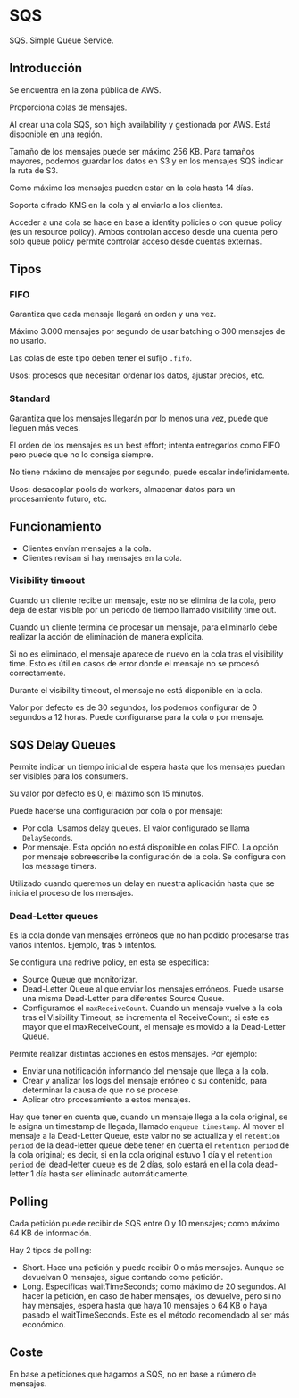 # SQS

SQS. Simple Queue Service.

## Introducción

Se encuentra en la zona pública de AWS.

Proporciona colas de mensajes.

Al crear una cola SQS, son high availability y gestionada por AWS. Está disponible en una región.

Tamaño de los mensajes puede ser máximo 256 KB. Para tamaños mayores, podemos guardar los datos en S3 y en los mensajes SQS indicar la ruta de S3.

Como máximo los mensajes pueden estar en la cola hasta 14 días.

Soporta cifrado KMS en la cola y al enviarlo a los clientes.

Acceder a una cola se hace en base a identity policies o con queue policy (es un resource policy). Ambos controlan acceso desde una cuenta pero solo queue policy permite controlar acceso desde cuentas externas.

## Tipos

### FIFO

Garantiza que cada mensaje llegará en orden y una vez.

Máximo 3.000 mensajes por segundo de usar batching o 300 mensajes de no usarlo.

Las colas de este tipo deben tener el sufijo `.fifo`.

Usos: procesos que necesitan ordenar los datos, ajustar precios, etc.

### Standard

Garantiza que los mensajes llegarán por lo menos una vez, puede que lleguen más veces.

El orden de los mensajes es un best effort; intenta entregarlos como FIFO pero puede que no lo consiga siempre.

No tiene máximo de mensajes por segundo, puede escalar indefinidamente.

Usos: desacoplar pools de workers, almacenar datos para un procesamiento futuro, etc.

## Funcionamiento

- Clientes envían mensajes a la cola.
- Clientes revisan si hay mensajes en la cola.

### Visibility timeout

Cuando un cliente recibe un mensaje, este no se elimina de la cola, pero deja de estar visible por un periodo de tiempo llamado visibility time out.

Cuando un cliente termina de procesar un mensaje, para eliminarlo debe realizar la acción de eliminación de manera explícita.

Si no es eliminado, el mensaje aparece de nuevo en la cola tras el visibility time. Esto es útil en casos de error donde el mensaje no se procesó correctamente.

Durante el visibility timeout, el mensaje no está disponible en la cola.

Valor por defecto es de 30 segundos, los podemos configurar de 0 segundos a 12 horas. Puede configurarse para la cola o por mensaje.

## SQS Delay Queues

Permite indicar un tiempo inicial de espera hasta que los mensajes puedan ser visibles para los consumers.

Su valor por defecto es 0, el máximo son 15 minutos.

Puede hacerse una configuración por cola o por mensaje:

- Por cola. Usamos delay queues. El valor configurado se llama `DelaySeconds`.
- Por mensaje. Esta opción no está disponible en colas FIFO. La opción por mensaje sobreescribe la configuración de la cola. Se configura con los message timers.

Utilizado cuando queremos un delay en nuestra aplicación hasta que se inicia el proceso de los mensajes.

### Dead-Letter queues

Es la cola donde van mensajes erróneos que no han podido procesarse tras varios intentos. Ejemplo, tras 5 intentos.

Se configura una redrive policy, en esta se especifica:

- Source Queue que monitorizar.
- Dead-Letter Queue al que enviar los mensajes erróneos. Puede usarse una misma Dead-Letter para diferentes Source Queue.
- Configuramos el `maxReceiveCount`. Cuando un mensaje vuelve a la cola tras el Visibility Timeout, se incrementa el ReceiveCount; si este es mayor que el maxReceiveCount, el mensaje es movido a la Dead-Letter Queue.

Permite realizar distintas acciones en estos mensajes. Por ejemplo:

- Enviar una notificación informando del mensaje que llega a la cola.
- Crear y analizar los logs del mensaje erróneo o su contenido, para determinar la causa de que no se procese.
- Aplicar otro procesamiento a estos mensajes.

Hay que tener en cuenta que, cuando un mensaje llega a la cola original, se le asigna un timestamp de llegada, llamado `enqueue timestamp`. Al mover el mensaje a la Dead-Letter Queue, este valor no se actualiza y el `retention period` de la dead-letter queue debe tener en cuenta el `retention period` de la cola original; es decir, si en la cola original estuvo 1 día y el `retention period` del dead-letter queue es de 2 días, solo estará en el la cola dead-letter 1 día hasta ser eliminado automáticamente.

## Polling

Cada petición puede recibir de SQS entre 0 y 10 mensajes; como máximo 64 KB de información.

Hay 2 tipos de polling:

- Short. Hace una petición y puede recibir 0 o más mensajes. Aunque se devuelvan 0 mensajes, sigue contando como petición.
- Long. Especificas waitTimeSeconds; como máximo de 20 segundos. Al hacer la petición, en caso de haber mensajes, los devuelve, pero si no hay mensajes, espera hasta que haya 10 mensajes o 64 KB o haya pasado el waitTimeSeconds. Este es el método recomendado al ser más económico.

## Coste

En base a peticiones que hagamos a SQS, no en base a número de mensajes.
